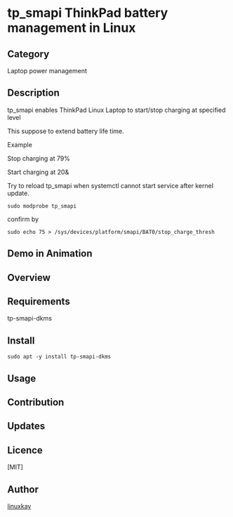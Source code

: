 # tp_smapi ThinkPad battery management in Linux 

## Category

Laptop power management

## Description

tp_smapi enables ThinkPad Linux Laptop to start/stop charging at specified level

This suppose to extend battery life time.

Example

Stop charging at 79%

Start charging at 20&

Try to reload tp_smapi when systemctl cannot start service after kernel update.

`sudo modprobe tp_smapi`

confirm by

`sudo echo 75 > /sys/devices/platform/smapi/BAT0/stop_charge_thresh `

## Demo in Animation

## Overview

## Requirements

tp-smapi-dkms

## Install

`sudo apt -y install tp-smapi-dkms`

## Usage

## Contribution

## Updates

## Licence
[MIT]

## Author

[linuxkay](https://github.com/linuxkay)
